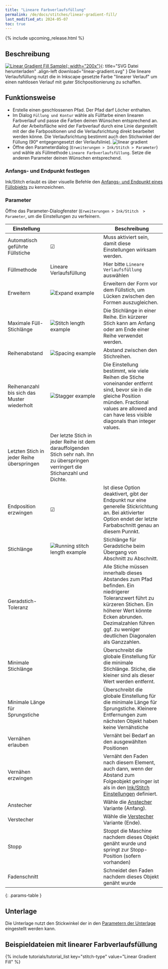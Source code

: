 ```yaml
---
title: "Lineare Farbverlaufsfüllung"
permalink: /de/docs/stitches/linear-gradient-fill/
last_modified_at: 2024-05-07
toc: true
---
```

 {% include upcoming_release.html %}

## Beschreibung

[![Linear Gradient Fill Sample](/assets/images/docs/linear-gradient.jpg){: width="200x"}](/assets/images/docs/linear-gradient.svg){: title="SVG Datei herunterladen" .align-left download="linear-gradient.svg" }
Die lineare Verlaufsfüllung nutzt die in Inkscape gesetzte Farbe "linearer Verlauf" um einen nahtlosen Verlauf mit guter Stichpositionierung zu schaffen.

## Funktionsweise

* Erstelle einen geschlossenen Pfad. Der Pfad darf Löcher enthalten.
* Im Dialog `Füllung und Kontur` wähle als Füllfarbe einen linearen Farbverlauf und passe die Farben deinen Wünschen entsprechend an.
  Auf der Arbeitsfläche wird der Farbverlauf durch eine Linie dargestellt mit der die Farbpositionen und die Verlaufsrichtung direkt bearbeitet werden könne.
  Die Verlaufsrichtung bestimmt auch den Stichwinkel der Füllung (90° entgegengesetzt der Verlaufslinie).
  ![linear gradient](/assets/images/docs/en/linear-gradient.png)
* Öffne den Parameterdialog (`Erweiterungen > Ink/Stitch > Parameter`) und wähle als Füllmethode `Lineare Farbverlaufsfüllung`.
  Setze die anderen Parameter deinen Wünschen entsprechend.

### Anfangs- und Endpunkt festlegen

Ink/Stitch erlaubt es über visuelle Befehle den [Anfangs- und Endpunkt eines Füllobjekts](/de/docs/commands) zu kennzeichnen.

### Parameter

Öffne das Parameter-Dialogfenster (`Erweiterungen > Ink/Stitch  > Parameter`, um die Einstellungen zu verfeinern.

Einstellung                     ||Beschreibung
---|---|---
Automatisch geführte Füllstiche | ☑ |Muss aktiviert sein, damit diese Einstellungen wirksam werden.
Füllmethode                     | Lineare Verlaufsfüllung | Hier bitte `Lineare Verlaufsfüllung` auswählen
Erweitern                       |![Expand example](/assets/images/docs/params-fill-expand.png) | Erweitern der Form vor dem Füllstich, um Lücken zwischen den Formen auszugleichen.
Maximale Füll-Stichlänge        |![Stitch length example](/assets/images/docs/params-fill-stitch_length.png) | Die Stichlänge in einer Reihe. Ein kürzerer Stich kann am Anfang oder am Ende einer Reihe verwendet werden.
Reihenabstand                   |![Spacing example](/assets/images/docs/params-fill-spacing_between_rows.png) | Abstand zwischen den Stichreihen.
Reihenanzahl bis sich das Muster wiederholt |![Stagger example](/assets/images/docs/params-fill-stagger.png) | Die Einstellung bestimmt, wie viele Reihen die Stiche voneinander entfernt sind, bevor sie in die gleiche Position münden.  Fractional values are allowed and can have less visible diagonals than integer values.
Letzten Stich in jeder Reihe überspringen | Der letzte Stich in jeder Reihe ist dem darauffolgenden Stich sehr nah. Ihn zu überspringen verringert die Stichanzahl und Dichte.
Endposition erzwingen              | ☑ |Ist diese Option deaktivert, gibt der Endpunkt nur eine generelle Stickrichtung an. Bei aktivierter Option endet der letzte Farbabschnitt genau an diesem Punnkt.
Stichlänge                 |![Running stitch length example](/assets/images/docs/params-fill-running_stitch_length.png) | Stichlänge für Geradstiche beim Übergang von Abschnitt zu Abschnitt.
Geradstich-Toleranz             ||Alle Stiche müssen innerhalb dieses Abstandes zum Pfad befinden. Ein niedrigerer Toleranzwert führt zu kürzeren Stichen. Ein höherer Wert könnte Ecken abrunden. Dezimalzahlen führen ggf. zu weniger deutlichen Diagonalen als Ganzzahlen.
Minimale Stichlänge                    | | Überschreibt die globale Einstellung für die minimale Stichlänge. Stiche, die kleiner sind als dieser Wert werden entfernt.
Minimale Länge für Sprungstiche         || Überschreibt die globale Einstellung für die minimale Länge für Sprungstiche. Kleinere Entfernungen zum nächsten Objekt haben keine Vernähstiche
Vernähen erlauben               || Vernäht bei Bedarf an den ausgewählten Positionen
Vernähen erzwingen              || Vernäht den Faden nach diesem Element, auch dann, wenn der Abstand zum Folgeobjekt geringer ist als in den [Ink/Stitch Einstellungen](/de/docs/preferences/) definiert.
Anstecher                       || Wähle die [Anstecher](/de/docs/stitches/lock-stitches) Variante (Anfang).
Verstecher                      || Wähle die [Verstecher](/de/docs/stitches/lock-stitches) Variante (Ende).
Stopp                           || Stoppt die Maschine nachdem dieses Objekt genäht wurde und springt zur Stopp-Position (sofern vorhanden)
Fadenschnitt                    || Schneidet den Faden nachdem dieses Objekt genäht wurde
{: .params-table }

## Unterlage

Die Unterlage nutzt den Stickwinkel der in den [Parametern der Unterlage](/de/docs/params/#füllung-unterlage) eingestellt werden kann.

## Beispieldateien mit linearer Farbverlaufsfüllung

{% include tutorials/tutorial_list key="stitch-type" value="Linear Gradient Fill" %}

